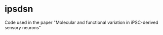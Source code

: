# ipsdsn
Code used in the paper "Molecular and functional variation in iPSC-derived sensory neurons"
